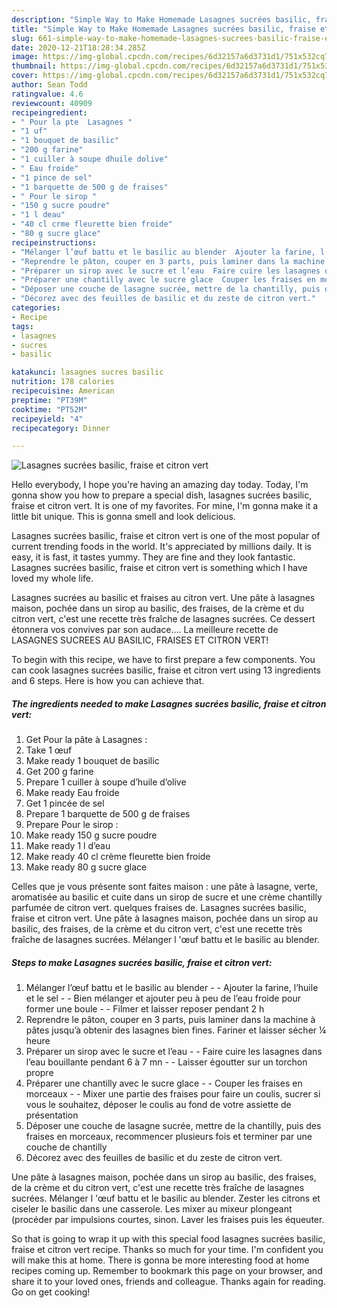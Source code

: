 ```yaml
---
description: "Simple Way to Make Homemade Lasagnes sucrées basilic, fraise et citron vert"
title: "Simple Way to Make Homemade Lasagnes sucrées basilic, fraise et citron vert"
slug: 661-simple-way-to-make-homemade-lasagnes-sucrees-basilic-fraise-et-citron-vert
date: 2020-12-21T18:28:34.285Z
image: https://img-global.cpcdn.com/recipes/6d32157a6d3731d1/751x532cq70/lasagnes-sucrees-basilic-fraise-et-citron-vert-photo-principale-de-la-recette.jpg
thumbnail: https://img-global.cpcdn.com/recipes/6d32157a6d3731d1/751x532cq70/lasagnes-sucrees-basilic-fraise-et-citron-vert-photo-principale-de-la-recette.jpg
cover: https://img-global.cpcdn.com/recipes/6d32157a6d3731d1/751x532cq70/lasagnes-sucrees-basilic-fraise-et-citron-vert-photo-principale-de-la-recette.jpg
author: Sean Todd
ratingvalue: 4.6
reviewcount: 40909
recipeingredient:
- " Pour la pte  Lasagnes "
- "1 uf"
- "1 bouquet de basilic"
- "200 g farine"
- "1 cuiller à soupe dhuile dolive"
- " Eau froide"
- "1 pince de sel"
- "1 barquette de 500 g de fraises"
- " Pour le sirop "
- "150 g sucre poudre"
- "1 l deau"
- "40 cl crme fleurette bien froide"
- "80 g sucre glace"
recipeinstructions:
- "Mélanger l’œuf battu et le basilic au blender  Ajouter la farine, l’huile et le sel  Bien mélanger et ajouter peu à peu de l’eau froide pour former une boule  Filmer et laisser reposer pendant 2 h"
- "Reprendre le pâton, couper en 3 parts, puis laminer dans la machine à pâtes jusqu’à obtenir des lasagnes bien fines. Fariner et laisser sécher ¼ heure"
- "Préparer un sirop avec le sucre et l’eau  Faire cuire les lasagnes dans l’eau bouillante pendant 6 à 7 mn  Laisser égoutter sur un torchon propre"
- "Préparer une chantilly avec le sucre glace  Couper les fraises en morceaux  Mixer une partie des fraises pour faire un coulis, sucrer si vous le souhaitez, déposer le coulis au fond de votre assiette de présentation"
- "Déposer une couche de lasagne sucrée, mettre de la chantilly, puis des fraises en morceaux, recommencer plusieurs fois et terminer par une couche de chantilly"
- "Décorez avec des feuilles de basilic et du zeste de citron vert."
categories:
- Recipe
tags:
- lasagnes
- sucres
- basilic

katakunci: lasagnes sucres basilic 
nutrition: 178 calories
recipecuisine: American
preptime: "PT39M"
cooktime: "PT52M"
recipeyield: "4"
recipecategory: Dinner

---
```



![Lasagnes sucrées basilic, fraise et citron vert](https://img-global.cpcdn.com/recipes/6d32157a6d3731d1/751x532cq70/lasagnes-sucrees-basilic-fraise-et-citron-vert-photo-principale-de-la-recette.jpg)

Hello everybody, I hope you're having an amazing day today. Today, I'm gonna show you how to prepare a special dish, lasagnes sucrées basilic, fraise et citron vert. It is one of my favorites. For mine, I'm gonna make it a little bit unique. This is gonna smell and look delicious.

Lasagnes sucrées basilic, fraise et citron vert is one of the most popular of current trending foods in the world. It's appreciated by millions daily. It is easy, it is fast, it tastes yummy. They are fine and they look fantastic. Lasagnes sucrées basilic, fraise et citron vert is something which I have loved my whole life.

Lasagnes sucrées au basilic et fraises au citron vert. Une pâte à lasagnes maison, pochée dans un sirop au basilic, des fraises, de la crème et du citron vert, c&#39;est une recette très fraîche de lasagnes sucrées. Ce dessert étonnera vos convives par son audace…. La meilleure recette de LASAGNES SUCREES AU BASILIC, FRAISES ET CITRON VERT!


To begin with this recipe, we have to first prepare a few components. You can cook lasagnes sucrées basilic, fraise et citron vert using 13 ingredients and 6 steps. Here is how you can achieve that.

<!--inarticleads1-->

##### The ingredients needed to make Lasagnes sucrées basilic, fraise et citron vert:

1. Get  Pour la pâte à Lasagnes :
1. Take 1 œuf
1. Make ready 1 bouquet de basilic
1. Get 200 g farine
1. Prepare 1 cuiller à soupe d’huile d’olive
1. Make ready  Eau froide
1. Get 1 pincée de sel
1. Prepare 1 barquette de 500 g de fraises
1. Prepare  Pour le sirop :
1. Make ready 150 g sucre poudre
1. Make ready 1 l d’eau
1. Make ready 40 cl crème fleurette bien froide
1. Make ready 80 g sucre glace


Celles que je vous présente sont faites maison : une pâte à lasagne, verte, aromatisée au basilic et cuite dans un sirop de sucre et une crème chantilly parfumée de citron vert. quelques fraises de. Lasagnes sucrées basilic, fraise et citron vert. Une pâte à lasagnes maison, pochée dans un sirop au basilic, des fraises, de la crème et du citron vert, c&#39;est une recette très fraîche de lasagnes sucrées. Mélanger l &#39;œuf battu et le basilic au blender. 

<!--inarticleads2-->

##### Steps to make Lasagnes sucrées basilic, fraise et citron vert:

1. Mélanger l’œuf battu et le basilic au blender -  - Ajouter la farine, l’huile et le sel -  - Bien mélanger et ajouter peu à peu de l’eau froide pour former une boule -  - Filmer et laisser reposer pendant 2 h
1. Reprendre le pâton, couper en 3 parts, puis laminer dans la machine à pâtes jusqu’à obtenir des lasagnes bien fines. Fariner et laisser sécher ¼ heure
1. Préparer un sirop avec le sucre et l’eau -  - Faire cuire les lasagnes dans l’eau bouillante pendant 6 à 7 mn -  - Laisser égoutter sur un torchon propre
1. Préparer une chantilly avec le sucre glace -  - Couper les fraises en morceaux -  - Mixer une partie des fraises pour faire un coulis, sucrer si vous le souhaitez, déposer le coulis au fond de votre assiette de présentation
1. Déposer une couche de lasagne sucrée, mettre de la chantilly, puis des fraises en morceaux, recommencer plusieurs fois et terminer par une couche de chantilly
1. Décorez avec des feuilles de basilic et du zeste de citron vert.


Une pâte à lasagnes maison, pochée dans un sirop au basilic, des fraises, de la crème et du citron vert, c&#39;est une recette très fraîche de lasagnes sucrées. Mélanger l &#39;œuf battu et le basilic au blender. Zester les citrons et ciseler le basilic dans une casserole. Les mixer au mixeur plongeant (procéder par impulsions courtes, sinon. Laver les fraises puis les équeuter. 

So that is going to wrap it up with this special food lasagnes sucrées basilic, fraise et citron vert recipe. Thanks so much for your time. I'm confident you will make this at home. There is gonna be more interesting food at home recipes coming up. Remember to bookmark this page on your browser, and share it to your loved ones, friends and colleague. Thanks again for reading. Go on get cooking!

